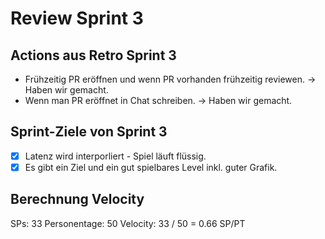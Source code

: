 # Review Sprint 3

## Actions aus Retro Sprint 3

-   Frühzeitig PR eröffnen und wenn PR vorhanden frühzeitig reviewen. -> Haben wir gemacht.
-   Wenn man PR eröffnet in Chat schreiben. -> Haben wir gemacht.

## Sprint-Ziele von Sprint 3

-   [x] Latenz wird interporliert - Spiel läuft flüssig.
-   [x] Es gibt ein Ziel und ein gut spielbares Level inkl. guter Grafik.

## Berechnung Velocity

SPs: 33
Personentage: 50
Velocity: 33 / 50 = 0.66 SP/PT
